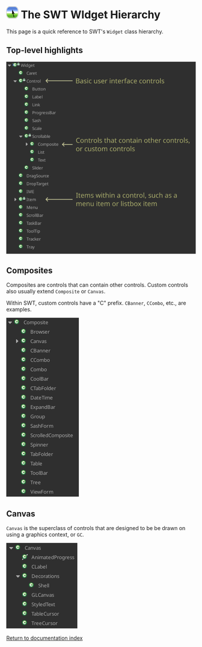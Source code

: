 # ![Logo](images/icon32x32.png) The SWT WIdget Hierarchy

This page is a quick reference to SWT's `Widget` class hierarchy.

## Top-level highlights

![SWT Basics](images/swt/swt-basics.png)

## Composites

Composites are controls that can contain other controls.  Custom controls also usually extend `Composite` or `Canvas`.

Within SWT, custom controls have a "C" prefix.  `CBanner`, `CCombo`, etc., are examples.

![Composites](images/swt/composite.png)

## Canvas

`Canvas` is the superclass of controls that are designed to be be drawn on using a graphics context, or `GC`.

![Canvas](images/swt/canvas.png)


[Return to documentation index](000-index.md)
